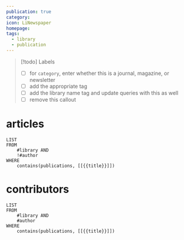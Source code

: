 ```yaml
---
publication: true
category: 
icon: LiNewspaper
homepage: 
tags:
  - library
  - publication
---
```


> [!todo] Labels
> - [ ] for `category`, enter whether this is a journal, magazine, or newsletter
> - [ ] add the appropriate tag
> - [ ] add the library name tag and update queries with this as well
> - [ ] remove this callout

# articles
```dataview
LIST
FROM
	#library AND
	!#author
WHERE
	contains(publications, [[{{title}}]])
```

# contributors
```dataview
LIST
FROM
	#library AND
	#author
WHERE
	contains(publications, [[{{title}}]])
```
